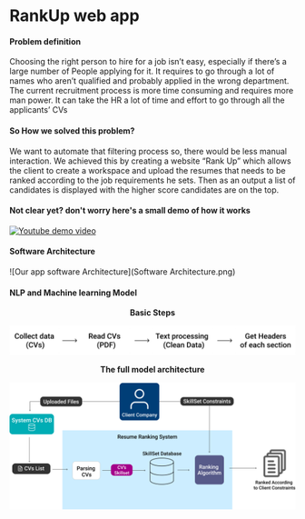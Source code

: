 

# RankUp web app

#### Problem definition

Choosing the right person to hire for a job isn’t easy, especially if there’s a large number of People applying for it. It requires to go through a lot of names who aren’t qualified and probably applied in the wrong department. The current recruitment process is more time consuming and requires more man power. It can take the HR a lot of time and effort to go through all the applicants’ CVs

#### So How we solved this problem?

We want to automate that filtering process so, there would be less manual interaction. We achieved this by creating a website “Rank Up” which allows the client to create a workspace and upload the resumes that needs to be ranked according to the job requirements he sets. Then as an output a list of candidates is displayed with the higher score candidates are on the top.

#### Not clear yet? don't worry here's a small demo of how it works

[![Youtube demo video](https://img.youtube.com/vi/ZHMuJ5h2qWk/0.jpg)](https://www.youtube.com/watch?v=ZHMuJ5h2qWk)



#### Software Architecture

![Our app software Architecture](Software Architecture.png)	

#### NLP and Machine learning Model

<p style="text-align: center; font-weight: bold">Basic Steps</p>

![Basic steps for our model](basic_steps.png)



<p style="text-align: center; font-weight: bold">The full model architecture</p>



![Our NLP and ML model architecture](model_arch.png)